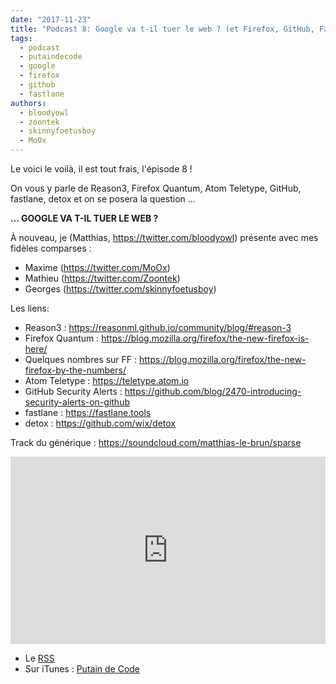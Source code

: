 ```yaml
---
date: "2017-11-23"
title: "Podcast 8: Google va t-il tuer le web ? (et Firefox, GitHub, Fastlane)"
tags:
  - podcast
  - putaindecode
  - google
  - firefox
  - github
  - fastlane
authors:
  - bloodyowl
  - zoontek
  - skinnyfoetusboy
  - MoOx
---
```


Le voici le voilà, il est tout frais, l'épisode 8 !

On vous y parle de Reason3, Firefox Quantum, Atom Teletype, GitHub, fastlane, detox et on se posera la question …

**… GOOGLE VA T-IL TUER LE WEB ?**

À nouveau, je (Matthias, https://twitter.com/bloodyowl) présente avec mes fidèles comparses :

- Maxime (https://twitter.com/MoOx)
- Mathieu (https://twitter.com/Zoontek)
- Georges (https://twitter.com/skinnyfoetusboy)

Les liens:

- Reason3 : https://reasonml.github.io/community/blog/#reason-3
- Firefox Quantum : https://blog.mozilla.org/firefox/the-new-firefox-is-here/
- Quelques nombres sur FF : https://blog.mozilla.org/firefox/the-new-firefox-by-the-numbers/
- Atom Teletype : https://teletype.atom.io
- GitHub Security Alerts : https://github.com/blog/2470-introducing-security-alerts-on-github
- fastlane : https://fastlane.tools
- detox : https://github.com/wix/detox

Track du générique : https://soundcloud.com/matthias-le-brun/sparse

<iframe width="100%" height="300" scrolling="no" frameborder="no" src="https://w.soundcloud.com/player/?url=https%3A//api.soundcloud.com/tracks/359077001&amp;color=%23ff5500&amp;auto_play=false&amp;hide_related=true&amp;show_comments=true&amp;show_user=true&amp;show_reposts=false&amp;show_teaser=true&amp;visual=true"></iframe>

* Le
  [RSS](http://feeds.soundcloud.com/users/soundcloud:users:273901232/sounds.rss)
* Sur iTunes : [Putain de
  Code](https://itunes.apple.com/fr/podcast/putain-de-code-!/id1185311825?l=en&mt=2)
